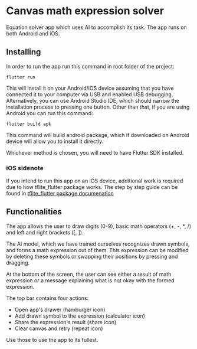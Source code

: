 # Canvas math expression solver

Equation solver app which uses AI to accomplish its task.
The app runs on both Android and iOS.

## Installing
In order to run the app run this command in root folder of the project:
````
flutter run
````
This will install it on your Android/iOS device assuming that you have connected it to your computer via USB and enabled USB debugging.
Alternatively, you can use Android Studio IDE, which should narrow the installation process to pressing one button. 
Other than that, if you are using Android you can run this command:
````
flutter build apk
````
This command will build android package, which if downloaded on Android device will allow you to install it directly.

Whichever method is chosen, you will need to have Flutter SDK installed.

### iOS sidenote
If you intend to run this app on an iOS device, additional work is required due to how tflite_flutter package works. The step by step guide can be found in [tflite_flutter package documenation](https://pub.dev/packages/tflite_flutter)

## Functionalities
The app allows the user to draw digits (0-9), basic math operators (+, -, *, /) and left and right brackets ([, ]).

The AI model, which we have trained ourselves recognizes drawn symbols, and forms a math expression out of them.
This expression can be modified by deleting these symbols or swapping their positions by pressing and dragging.

At the bottom of the screen, the user can see either a result of math expression or a message explaining what is not okay with the formed expression.

The top bar contains four actions:
* Open app's drawer (hamburger icon)
* Add drawn symbol to the expression (calculator icon)
* Share the expression's result (share icon)
* Clear canvas and retry (repeat icon)

Use those to use the app to its fullest.
